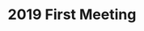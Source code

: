 ---
credit:
- Joseph Ravichandran
featured: false
recording: ''
slides: 2019_first_meeting.pdf
tags:
- Introductions
- SIGPwny as a group
- CTFs
time_close: ''
time_start: '2019-02-01T02:15:00.000000Z'
title: 2019 First Meeting
week_number: 0
---